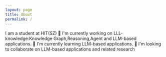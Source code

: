 ```yaml
---
layout: page
title: About
permalink: /
---
```


I am a student at HIT(SZ)
🔭 I'm currently working on LLL-knowledge:Knowledge Graph,Reasoning,Agent and LLM-based applications.
🌱 I'm currently learning LLM-based applications.
👯 I'm looking to collaborate on LLM-based applications and related research
